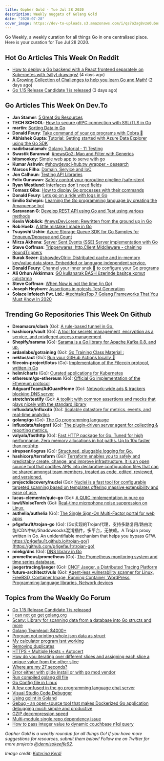 ```yaml
---
title: Gopher Gold - Tue Jul 28 2020
description: Weekly nuggets of Golang Gold
date: "2020-07-28"
cover_image: https://dev-to-uploads.s3.amazonaws.com/i/qs7o2ag8vzo0uborgc7v.png
---
```


Go Weekly, a weekly curation for all things Go in one centralised place. Here is your curation for Tue Jul 28 2020.

## Hot Go Articles This Week On Reddit

- [How to deploy a Go backend with a React frontend separately on Kubernetes with (silly) drawings!](https://www.reddit.com/r/golang/comments/hworna/how_to_deploy_a_go_backend_with_a_react_frontend/) (4 days ago)
- [A Growing Collection of Challenges to help you learn Go and Math!](https://www.reddit.com/r/golang/comments/hxkpxt/a_growing_collection_of_challenges_to_help_you/) (2 days ago)
- [Go 1.15 Release Candidate 1 is released](https://www.reddit.com/r/golang/comments/hx98am/go_115_release_candidate_1_is_released/) (3 days ago)

## Go Articles This Week On Dev.To

- **Jan Stamer**: [5 Great Go Resources](https://dev.to/remast/5-great-go-resources-3njc)
- **TECH SCHOOL**: [How to secure gRPC connection with SSL/TLS in Go](https://dev.to/techschoolguru/how-to-secure-grpc-connection-with-ssl-tls-in-go-4ph)
- **martin**: [Sorting Data in Go](https://dev.to/spindriftboi/sorting-data-in-go-1k6p)
- **Donald Feury**: [Take command of your go programs with Cobra 🐍](https://dev.to/dak425/take-command-of-your-go-programs-with-cobra-219j)
- **Abhishek Gupta**: [Tutorial: Getting started with Azure Data Explorer using the Go SDK](https://dev.to/azure/getting-started-with-azure-data-explorer-using-the-go-sdk-30jm)
- **nadirbasalamah**: [Golang Tutorial - 11 Testing](https://dev.to/nadirbasalamah/golang-tutorial-11-testing-1m01)
- **Swastik Baranwal**: [#newsGo2: Map and Filter with Generics](https://dev.to/delta456/go2-map-and-filter-with-generics-243h)
- **bitsmonkey**: [Simple web app to serve with go](https://dev.to/bitsmonkey/simple-web-app-to-serve-with-go-38gj)
- **Kumar Ashwin**: [#showdevsci-hub.tw wrapper - desearch](https://dev.to/krashwin/sci-hub-tw-wrapper-desearch-47ba)
- **Marcos Filho**: [Domain, Service and IoC](https://dev.to/maaarkin/domain-service-and-ioc-5hn3)
- **Jon Calhoun**: [Testing API Libraries](https://dev.to/joncalhoun/testing-go-api-libraries-40f7)
- **Felix Gunawan**: [Safely control your goroutine pipeline (safe-step)](https://dev.to/felixgunawan/safely-control-your-goroutine-pipeline-safe-step-222)
- **Ryan Westlund**: [Interfaces don't need fields](https://dev.to/yujiri8/interfaces-don-t-need-fields-3g4)
- **Tomasz Giba**: [How to display Go processes with their commands](https://dev.to/tomaszgiba/how-to-display-go-processes-with-their-commands-1lda)
- **Donald Feury**: [Lets go on a ride with logs in Go](https://dev.to/dak425/lets-go-on-a-ride-with-logs-in-go-2l0)
- **Emilio Schepis**: [Learning the Go programming language by creating the Amanuense bot](https://dev.to/emilioschepis/learning-the-go-programming-language-by-creating-the-amanuense-bot-1dk8)
- **Saravanan G**: [Develop REST API using Go and Test using various methods](https://dev.to/chefgs/develop-rest-api-using-go-and-test-using-various-methods-8e0)
- **Kevin Woblick**: [#newsDevLorem: Rewritten from the ground up in Go](https://dev.to/kovah/devlorem-rewritten-from-the-ground-up-in-go-4laf)
- **Rob Hoelz**: [A little mistake I made in Go](https://dev.to/hoelzro/a-little-mistake-i-made-in-go-4485)
- **Tsuyoshi Ushio**: [Azure Storage Queue SDK for Go Samples for Enqueue/Dequeue and Count](https://dev.to/tsuyoshiushio/azure-storage-queue-sdk-for-go-samples-for-enqueue-dequeue-and-count-36nh)
- **Mirza Akhena**: [Server Sent Events (SSE) Server implementation with Go](https://dev.to/mirzaakhena/server-sent-events-sse-server-implementation-with-go-4ck2)
- **Steve Coffman**: [Tripperwares: http.Client Middleware - chaining RoundTrippers](https://dev.to/stevenacoffman/tripperwares-http-client-middleware-chaining-roundtrippers-3o00)
- **Burak Sezer**: [#showdevOlric: Distributed cache and in-memory key/value data store. Embedded or language independent service.](https://dev.to/buraksez3r/olric-distributed-cache-and-in-memory-key-value-data-store-embedded-or-language-independent-service-24d3)
- **Donald Feury**: [Channel your inner snek 🐍 to configure your Go programs](https://dev.to/dak425/channel-your-inner-snek-to-configure-your-go-programs-3lm0)
- **Ali Orhun Akkirman**: [GO kullanarak BASH üzerinde basitçe komut çalıştırma](https://dev.to/aciklab/go-kullanarak-bash-uzerinde-basitce-komut-calistirma-3p89)
- **Steve Coffman**: [When Now is not the time (in Go)](https://dev.to/stevenacoffman/when-now-is-not-the-time-in-go-2kki)
- **Joseph Heyburn**: [Assertions in gotests Test Generation](https://dev.to/jdheyburn/assertions-in-gotests-test-generation-6h1)
- **Solace Infotech Pvt. Ltd.**: [#techtalksTop 7 Golang Frameworks That You Must Know In 2020](https://dev.to/ltdsolace/top-7-golang-frameworks-that-you-must-know-in-2020-2m60)

## Trending Go Repositories This Week On Github

- **Dreamacro/clash** (Go): [A rule-based tunnel in Go.](https://github.com/Dreamacro/clash)
- **hashicorp/vault** (Go): [A tool for secrets management, encryption as a service, and privileged access management](https://github.com/hashicorp/vault)
- **Shopify/sarama** (Go): [Sarama is a Go library for Apache Kafka 0.8, and up.](https://github.com/Shopify/sarama)
- **ardanlabs/gotraining** (Go): [Go Training Class Material :](https://github.com/ardanlabs/gotraining)
- **nektos/act** (Go): [Run your GitHub Actions locally 🚀](https://github.com/nektos/act)
- **filecoin-project/lotus** (Go): [Implementation of the Filecoin protocol, written in Go](https://github.com/filecoin-project/lotus)
- **helm/charts** (Go): [Curated applications for Kubernetes](https://github.com/helm/charts)
- **ethereum/go-ethereum** (Go): [Official Go implementation of the Ethereum protocol](https://github.com/ethereum/go-ethereum)
- **AdguardTeam/AdGuardHome** (Go): [Network-wide ads & trackers blocking DNS server](https://github.com/AdguardTeam/AdGuardHome)
- **stretchr/testify** (Go): [A toolkit with common assertions and mocks that plays nicely with the standard library](https://github.com/stretchr/testify)
- **influxdata/influxdb** (Go): [Scalable datastore for metrics, events, and real-time analytics](https://github.com/influxdata/influxdb)
- **golang/go** (Go): [The Go programming language](https://github.com/golang/go)
- **influxdata/telegraf** (Go): [The plugin-driven server agent for collecting & reporting metrics.](https://github.com/influxdata/telegraf)
- **valyala/fasthttp** (Go): [Fast HTTP package for Go. Tuned for high performance. Zero memory allocations in hot paths. Up to 10x faster than net/http](https://github.com/valyala/fasthttp)
- **sirupsen/logrus** (Go): [Structured, pluggable logging for Go.](https://github.com/sirupsen/logrus)
- **hashicorp/terraform** (Go): [Terraform enables you to safely and predictably create, change, and improve infrastructure. It is an open source tool that codifies APIs into declarative configuration files that can be shared amongst team members, treated as code, edited, reviewed, and versioned.](https://github.com/hashicorp/terraform)
- **projectdiscovery/nuclei** (Go): [Nuclei is a fast tool for configurable targeted scanning based on templates offering massive extensibility and ease of use.](https://github.com/projectdiscovery/nuclei)
- **lucas-clemente/quic-go** (Go): [A QUIC implementation in pure go](https://github.com/lucas-clemente/quic-go)
- **lawl/NoiseTorch** (Go): [Real-time microphone noise suppression on Linux.](https://github.com/lawl/NoiseTorch)
- **authelia/authelia** (Go): [The Single Sign-On Multi-Factor portal for web apps](https://github.com/authelia/authelia)
- **p4gefau1t/trojan-go** (Go): [Go实现的Trojan代理，支持多路复用/路由功能/CDN中转/Shadowsocks混淆插件，多平台，无依赖。A Trojan proxy written in Go. An unidentifiable mechanism that helps you bypass GFW. https://p4gefau1t.github.io/trojan-go/](https://github.com/p4gefau1t/trojan-go)
- **miekg/dns** (Go): [DNS library in Go](https://github.com/miekg/dns)
- **prometheus/prometheus** (Go): [The Prometheus monitoring system and time series database.](https://github.com/prometheus/prometheus)
- **jaegertracing/jaeger** (Go): [CNCF Jaeger, a Distributed Tracing Platform](https://github.com/jaegertracing/jaeger)
- **future-architect/vuls** (Go): [Agent-less vulnerability scanner for Linux, FreeBSD, Container Image, Running Container, WordPress, Programming language libraries, Network devices](https://github.com/future-architect/vuls)

## Topics from the Weekly Go Forum

- [Go 1.15 Release Candidate 1 is released](https://forum.golangbridge.org/t/go-1-15-release-candidate-1-is-released/19901)
- [I can not go get golang.org](https://forum.golangbridge.org/t/i-can-not-go-get-golang-org/19904)
- [Scany: Library for scanning data from a database into Go structs and more](https://forum.golangbridge.org/t/scany-library-for-scanning-data-from-a-database-into-go-structs-and-more/19909)
- [Golang Teamlead: $4000+](https://forum.golangbridge.org/t/golang-teamlead-4000/19871)
- [Program not printing whole json data as struct](https://forum.golangbridge.org/t/program-not-printing-whole-json-data-as-struct/19866)
- [My calculator program isnt working](https://forum.golangbridge.org/t/my-calculator-program-isnt-working/19921)
- [Removing duplicates](https://forum.golangbridge.org/t/removing-duplicates/19884)
- [HTTPS + Multiple Hosts + Autocert](https://forum.golangbridge.org/t/https-multiple-hosts-autocert/19878)
- [How do you iterating over different slices and assigning each slice a unique value from the other slice](https://forum.golangbridge.org/t/how-do-you-iterating-over-different-slices-and-assigning-each-slice-a-unique-value-from-the-other-slice/19874)
- [Where are my 27 seconds?](https://forum.golangbridge.org/t/where-are-my-27-seconds/19881)
- [Error either with glide install or with go mod vendor](https://forum.golangbridge.org/t/error-either-with-glide-install-or-with-go-mod-vendor/19859)
- [Run compiled golang dll file](https://forum.golangbridge.org/t/run-compiled-golang-dll-file/19918)
- [Go Config file in Linux](https://forum.golangbridge.org/t/go-config-file-in-linux/19928)
- [A few confused in the go programming language chat server](https://forum.golangbridge.org/t/a-few-confused-in-the-go-programming-language-chat-server/19900)
- [Visual Studio Code Debugger](https://forum.golangbridge.org/t/visual-studio-code-debugger/19914)
- [Using golint in Goland](https://forum.golangbridge.org/t/using-golint-in-goland/19923)
- [Gebug - an open-source tool that makes Dockerized Go application debugging much simple and productive](https://forum.golangbridge.org/t/gebug-an-open-source-tool-that-makes-dockerized-go-application-debugging-much-simple-and-productive/19890)
- [GZIP decompression speed](https://forum.golangbridge.org/t/gzip-decompression-speed/19911)
- [Multi-module single repo dependency issue](https://forum.golangbridge.org/t/multi-module-single-repo-dependency-issue/19925)
- [How to pass integer value to dynamic couchbase n1ql query](https://forum.golangbridge.org/t/how-to-pass-integer-value-to-dynamic-couchbase-n1ql-query/19929)

_Gopher Gold is a weekly roundup for all things Go! If you have more suggestions for resources, submit them below! Follow me on Twitter for more projects [@dennisokeeffe92](https://twitter.com/dennisokeeffe92)._

_Image credit: [Katerina Kerdi](https://unsplash.com/@katekerdi)_